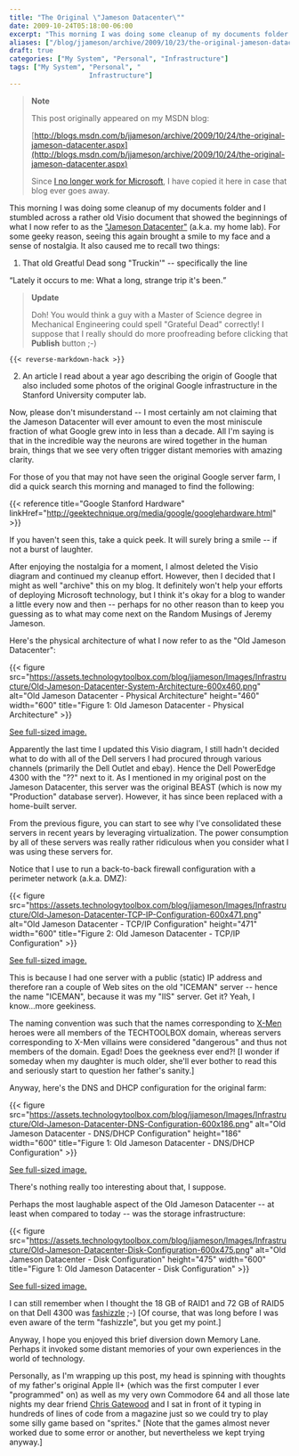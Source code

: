 ```yaml
---
title: "The Original \"Jameson Datacenter\""
date: 2009-10-24T05:18:00-06:00
excerpt: "This morning I was doing some cleanup of my documents folder and I stumbled across a rather old Visio document that showed the beginnings of what I now refer to as the \"Jameson Datacenter\" (a.k.a. my home lab). For some geeky reason, seeing this again..."
aliases: ["/blog/jjameson/archive/2009/10/23/the-original-jameson-datacenter.aspx", "/blog/jjameson/archive/2009/10/24/the-original-jameson-datacenter.aspx"]
draft: true
categories: ["My System", "Personal", "Infrastructure"]
tags: ["My System", "Personal", "
                    Infrastructure"]
---
```


> **Note**
>
> This post originally appeared on my MSDN blog:
>
> [http://blogs.msdn.com/b/jjameson/archive/2009/10/24/the-original-jameson-datacenter.aspx](http://blogs.msdn.com/b/jjameson/archive/2009/10/24/the-original-jameson-datacenter.aspx)
>
> Since [I no longer work for Microsoft](/blog/jjameson/2011/09/02/last-day-with-microsoft), I have copied it here in case that blog                 ever goes away.

This morning I was doing some cleanup of my documents folder and I stumbled across         a rather old Visio document that showed the beginnings of what I now refer to as         the ["Jameson
Datacenter"](/blog/jjameson/2009/09/14/the-jameson-datacenter) (a.k.a. my home lab). For some geeky reason, seeing this again         brought a smile to my face and a sense of nostalgia. It also caused me to recall         two things:

1. That old Greatful Dead song "Truckin'" -- specifically the line

<q class="directQuote">Lately it occurs to me: What a long, strange trip it's been.</q>

> **Update**
>
> Doh! You would think a guy with a Master of Science degree in Mechanical Engineering
> could spell "Grateful Dead" correctly! I suppose that I really should do more proofreading
> before clicking that **Publish** button ;-)

    {{< reverse-markdown-hack >}}

2. An article I read about a year ago describing the origin of Google that also included
   some photos of the original Google infrastructure in the Stanford University computer
   lab.

Now, please don't misunderstand -- I most certainly am not claiming that the Jameson         Datacenter will ever amount to even the most miniscule fraction of what Google grew         into in less than a decade. All I'm saying is that in the incredible way the neurons         are wired together in the human brain, things that we see very often trigger distant         memories with amazing clarity.

For those of you that may not have seen the original Google server farm, I did a         quick search this morning and managed to find the following:

{{< reference title="Google Stanford Hardware" linkHref="http://geektechnique.org/media/google/googlehardware.html" >}}

If you haven't seen this, take a quick peek. It will surely bring a smile -- if         not a burst of laughter.

After enjoying the nostalgia for a moment, I almost deleted the Visio diagram and         continued my cleanup effort. However, then I decided that I might as well "archive"         this on my blog. It definitely won't help your efforts of deploying Microsoft technology,         but I think it's okay for a blog to wander a little every now and then -- perhaps         for no other reason than to keep you guessing as to what may come next on the Random         Musings of Jeremy Jameson.

Here's the physical architecture of what I now refer to as the "Old Jameson Datacenter":

{{< figure
src="https://assets.technologytoolbox.com/blog/jjameson/Images/Infrastructure/Old-Jameson-Datacenter-System-Architecture-600x460.png"
alt="Old Jameson Datacenter - Physical Architecture"
height="460"
width="600"
title="Figure 1: Old Jameson Datacenter - Physical Architecture" >}}

[See full-sized image.](https://assets.technologytoolbox.com/blog/jjameson/Images/Infrastructure/Old-Jameson-Datacenter-System-Architecture-987x757.png)

Apparently the last time I updated this Visio diagram, I still hadn't decided what         to do with all of the Dell servers I had procured through various channels (primarily         the Dell Outlet and ebay). Hence the Dell PowerEdge 4300 with the "??" next to it.         As I mentioned in my original post on the Jameson Datacenter, this server was the         original BEAST (which is now my "Production" database server). However, it has since         been replaced with a home-built server.

From the previous figure, you can start to see why I've consolidated these servers         in recent years by leveraging virtualization. The power consumption by all of these         servers was really rather ridiculous when you consider what I was using these servers         for.

Notice that I use to run a back-to-back firewall configuration with a perimeter         network (a.k.a. DMZ):

{{< figure
src="https://assets.technologytoolbox.com/blog/jjameson/Images/Infrastructure/Old-Jameson-Datacenter-TCP-IP-Configuration-600x471.png"
alt="Old Jameson Datacenter - TCP/IP Configuration"
height="471"
width="600"
title="Figure 2: Old Jameson Datacenter - TCP/IP Configuration" >}}

[See full-sized image.](https://assets.technologytoolbox.com/blog/jjameson/Images/Infrastructure/Old-Jameson-Datacenter-TCP-IP-Configuration-960x754.png)

This is because I had one server with a public (static) IP address and therefore         ran a couple of Web sites on the old "ICEMAN" server -- hence the name "ICEMAN",         because it was my "IIS" server. Get it? Yeah, I know...more geekiness.

The naming convention was such that the names corresponding to [X-Men](http://en.wikipedia.org/wiki/X-Men) heroes were all members of the TECHTOOLBOX domain, whereas servers         corresponding to X-Men villains were considered "dangerous" and thus not members         of the domain. Egad! Does the geekness ever end?! [I wonder if someday when my daughter         is much older, she'll ever bother to read this and seriously start to question her         father's sanity.]

Anyway, here's the DNS and DHCP configuration for the original farm:

{{< figure
src="https://assets.technologytoolbox.com/blog/jjameson/Images/Infrastructure/Old-Jameson-Datacenter-DNS-Configuration-600x186.png"
alt="Old Jameson Datacenter - DNS/DHCP Configuration"
height="186"
width="600"
title="Figure 1: Old Jameson Datacenter - DNS/DHCP Configuration" >}}

[See full-sized image.](https://assets.technologytoolbox.com/blog/jjameson/Images/Infrastructure/Old-Jameson-Datacenter-DNS-Configuration-794x246.png)

There's nothing really too interesting about that, I suppose.

Perhaps the most laughable aspect of the Old Jameson Datacenter -- at least when         compared to today -- was the storage infrastructure:

{{< figure
src="https://assets.technologytoolbox.com/blog/jjameson/Images/Infrastructure/Old-Jameson-Datacenter-Disk-Configuration-600x475.png"
alt="Old Jameson Datacenter - Disk Configuration"
height="475"
width="600"
title="Figure 1: Old Jameson Datacenter - Disk Configuration" >}}

[See full-sized image.](https://assets.technologytoolbox.com/blog/jjameson/Images/Infrastructure/Old-Jameson-Datacenter-Disk-Configuration-697x552.png)

I can still remember when I thought the 18 GB of RAID1 and 72 GB of RAID5 on that         Dell 4300 was [fashizzle](http://www.urbandictionary.com/define.php?term=fashizzle)         ;-) [Of course, that was long before I was even aware of the term "fashizzle", but         you get my point.]

Anyway, I hope you enjoyed this brief diversion down Memory Lane. Perhaps it invoked         some distant memories of your own experiences in the world of technology.

Personally, as I'm wrapping up this post, my head is spinning with thoughts of my         father's original Apple II+ (which was the first computer I ever "programmed" on)         as well as my very own Commodore 64 and all those late nights my dear friend [Chris Gatewood](http://www.imediaconnection.com/profiles/iMedia_PC_Bio.aspx?ID=2928) and I sat in front of it typing in hundreds of lines of code         from a magazine just so we could try to play some silly game based on "sprites."         [Note that the games almost never worked due to some error or another, but nevertheless         we kept trying anyway.]

